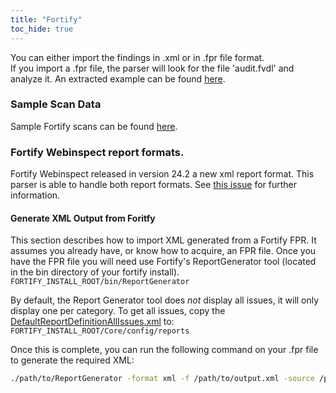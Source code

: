 ```yaml
---
title: "Fortify"
toc_hide: true
---
```

You can either import the findings in .xml or in .fpr file format. </br>
If you import a .fpr file, the parser will look for the file 'audit.fvdl' and analyze it. An extracted example can be found [here](https://github.com/DefectDojo/django-DefectDojo/tree/master/unittests/scans/fortify/audit.fvdl).

### Sample Scan Data
Sample Fortify scans can be found [here](https://github.com/DefectDojo/django-DefectDojo/tree/master/unittests/scans/fortify).

### Fortify Webinspect report formats.
Fortify Webinspect released in version 24.2 a new xml report format. This parser is able to handle both report formats. See [this issue](https://github.com/DefectDojo/django-DefectDojo/issues/12065) for further information. 

#### Generate XML Output from Foritfy
This section describes how to import XML generated from a Fortify FPR. It assumes you 
already have, or know how to acquire, an FPR file. Once you have the FPR file you will need
use Fortify's ReportGenerator tool (located in the bin directory of your fortify install).
```FORTIFY_INSTALL_ROOT/bin/ReportGenerator```

By default, the Report Generator tool does _not_ display all issues, it will only display one
per category. To get all issues, copy the [DefaultReportDefinitionAllIssues.xml](https://github.com/DefectDojo/django-DefectDojo/tree/master/unittests/scans/fortify/DefaultReportDefinitionAllIssues.xml) to:  
```FORTIFY_INSTALL_ROOT/Core/config/reports```

Once this is complete, you can run the following command on your .fpr file to generate the
required XML:
```bash
./path/to/ReportGenerator -format xml -f /path/to/output.xml -source /path/to/downloaded/artifact.fpr -template DefaultReportDefinitionAllIssues.xml
```
